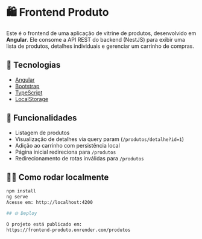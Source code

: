 # 🛍️ Frontend Produto

Este é o frontend de uma aplicação de vitrine de produtos, desenvolvido em **Angular**. Ele consome a API REST do backend (NestJS) para exibir uma lista de produtos, detalhes individuais e gerenciar um carrinho de compras.

## 🚀 Tecnologias

- [Angular](https://angular.io/)
- [Bootstrap](https://getbootstrap.com/)
- [TypeScript](https://www.typescriptlang.org/)
- [LocalStorage](https://developer.mozilla.org/en-US/docs/Web/API/Window/localStorage)

## 🔧 Funcionalidades

- Listagem de produtos
- Visualização de detalhes via query param (`/produtos/detalhe?id=1`)
- Adição ao carrinho com persistência local
- Página inicial redireciona para `/produtos`
- Redirecionamento de rotas inválidas para `/produtos`

## 🧑‍💻 Como rodar localmente

```bash
npm install
ng serve
Acesse em: http://localhost:4200

## 🌐 Deploy

O projeto está publicado em:
https://frontend-produto.onrender.com/produtos
